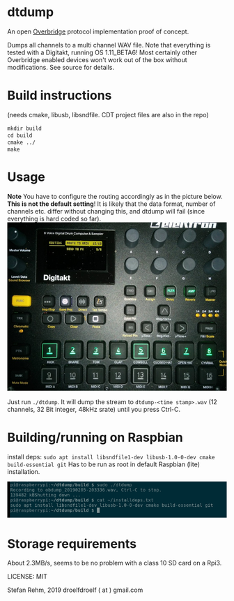 # dtdump
An open [Overbridge](https://www.elektronauts.com/t/overbridge-2-0-public-beta-plugins-drivers-and-firmware/70486) protocol implementation proof of concept.

Dumps all channels to a multi channel WAV file.
Note that everything is tested with a Digitakt,
running OS 1.11_BETA6! Most certainly other Overbridge enabled
devices won't work out of the box without modifications.
See source for details.

# Build instructions

(needs cmake, libusb, libsndfile. CDT project files are also in the repo)
```
mkdir build
cd build
cmake ../
make
```
# Usage

**Note** You have to configure the routing accordingly as in the picture below. **This is not the default setting**! It is likely that the data format, number of channels etc. differ without changing this, and dtdump will fail (since everything is hard coded so far).
![OB rounting](pics/obroute.jpg?raw=true "Routing setup")

Just run ```./dtdump```. It will dump the stream to ```dtdump-<time stamp>.wav```
(12 channels, 32 Bit integer, 48kHz srate) until you press Ctrl-C.

# Building/running on Raspbian
install deps: ```sudo apt install libsndfile1-dev libusb-1.0-0-dev cmake 
build-essential git```
Has to be run as root in default Raspbian (lite) installation.

![Raspberry recording](pics/rpi.png?raw=true "Raspberry recording")

# Storage requirements
About 2.3MB/s, seems to be no problem with a class 10 SD card on a Rpi3.

LICENSE: MIT

Stefan Rehm, 2019
droelfdroelf ( at ) gmail.com
